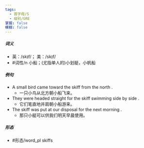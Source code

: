 ```yaml
---
tags:
  - 首字母/S
  - 级别/GRE
掌握: false
模糊: false
---
```

##### 词义
- 英：/skɪf/； 美：/skɪf/
- #词性/n  小船；(尤指单人的)小划艇，小帆船
##### 例句
- A small bird came toward the skiff from the north .
	- 一只小鸟从北方朝小船飞来。
- They were headed straight for the skiff swimming side by side .
	- 它们笔直地并肩朝小船游来。
- The skiff was put at our disposal for the next morning .
	- 那只小艇可以供我们明天早晨使用。
##### 形态
- #形态/word_pl skiffs
